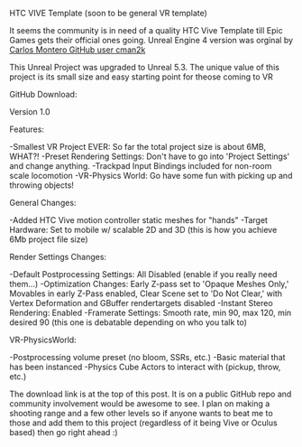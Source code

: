 HTC VIVE Template (soon to be general VR template)

It seems the community is in need of a quality HTC Vive Template till Epic Games gets their official ones going.
Unreal Engine 4 version was orginal by [Carlos Montero GitHub user cman2k](https://github.com/cman2k/HTCViveTemplate-UE4)

This Unreal Project was upgraded to Unreal 5.3. The unique value of this project is its small size and easy starting point for theose coming to VR


GitHub Download: 

Version 1.0

Features:

-Smallest VR Project EVER: So far the total project size is about 6MB, WHAT?!
-Preset Rendering Settings: Don't have to go into 'Project Settings' and change anything.
-Trackpad Input Bindings included for non-room scale locomotion
-VR-Physics World: Go have some fun with picking up and throwing objects!


General Changes:

-Added HTC Vive motion controller static meshes for "hands"
-Target Hardware: Set to mobile w/ scalable 2D and 3D (this is how you achieve 6Mb project file size)

Render Settings Changes:

-Default Postprocessing Settings: All Disabled (enable if you really need them...)
-Optimization Changes: Early Z-pass set to 'Opaque Meshes Only,' Movables in early Z-Pass enabled, Clear Scene set to 'Do Not Clear,' with Vertex Deformation and GBuffer rendertargets disabled
-Instant Stereo Rendering: Enabled
-Framerate Settings: Smooth rate, min 90, max 120, min desired 90 (this one is debatable depending on who you talk to)

VR-PhysicsWorld:

-Postprocessing volume preset (no bloom, SSRs, etc.)
-Basic material that has been instanced
-Physics Cube Actors to interact with (pickup, throw, etc.)


The download link is at the top of this post. It is on a public GitHub repo and community involvement would be awesome to see. I plan on making a shooting range and a few other levels so if anyone wants to beat me to those and add them to this project (regardless of it being Vive or Oculus based) then go right ahead :)
